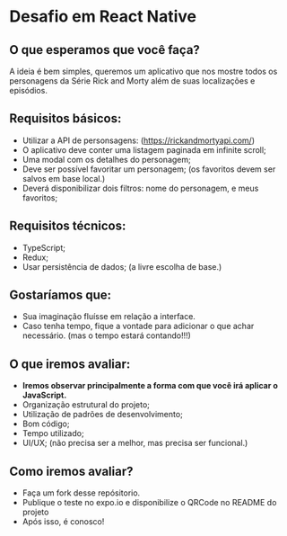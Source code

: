# Desafio em React Native

## O que esperamos que você faça?
A ideia é bem simples, queremos um aplicativo que nos mostre todos os personagens da Série Rick and Morty além de suas localizações e episódios.

## Requisitos básicos:
- Utilizar a API de personsagens: (https://rickandmortyapi.com/)
- O aplicativo deve conter uma listagem paginada em infinite scroll;
- Uma modal com os detalhes do personagem;
- Deve ser possível favoritar um personagem; (os favoritos devem ser salvos em base local.)
- Deverá disponibilizar dois filtros: nome do personagem, e meus favoritos;

## Requisitos técnicos:
- TypeScript;
- Redux;
- Usar persistência de dados; (a livre escolha de base.)

## Gostaríamos que:
- Sua imaginação fluísse em relação a interface.
- Caso tenha tempo, fique a vontade para adicionar o que achar necessário. (mas o tempo estará contando!!!)

## O que iremos avaliar:
- **Iremos observar principalmente a forma com que você irá aplicar o JavaScript.**
- Organização estrutural do projeto;
- Utilização de padrões de desenvolvimento;
- Bom código;
- Tempo utilizado;
- UI/UX; (não precisa ser a melhor, mas precisa ser funcional.)

## Como iremos avaliar?
- Faça um fork desse repósitorio.
- Publique o teste no expo.io e disponibilize o QRCode no README do projeto
- Após isso, é conosco!